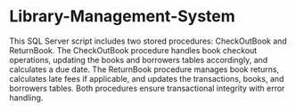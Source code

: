 # Library-Management-System

This SQL Server script includes two stored procedures: CheckOutBook and ReturnBook. The CheckOutBook procedure handles book checkout operations, updating the books and borrowers tables accordingly, and calculates a due date. The ReturnBook procedure manages book returns, calculates late fees if applicable, and updates the transactions, books, and borrowers tables. Both procedures ensure transactional integrity with error handling.
